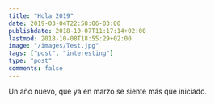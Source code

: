 ```yaml
---
title: "Hola 2019"
date: 2019-03-04T22:58:06-03:00
publishdate: 2018-10-07T11:17:14+02:00
lastmod: 2018-10-08T18:55:29+02:00
image: "/images/Test.jpg"
tags: ["post", "interesting"]
type: "post"
comments: false
---
```


Un año nuevo, que ya en marzo se siente más que iniciado. 
